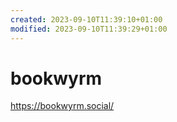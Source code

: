 ```yaml
---
created: 2023-09-10T11:39:10+01:00
modified: 2023-09-10T11:39:29+01:00
---
```


# bookwyrm

https://bookwyrm.social/
